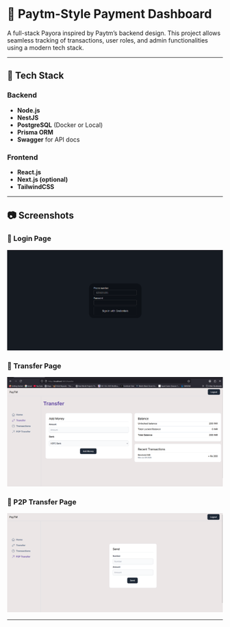 # 💸 Paytm-Style Payment Dashboard

A full-stack Payora inspired by Paytm’s backend design. This project allows seamless tracking of transactions, user roles, and admin functionalities using a modern tech stack.

---

## 🚀 Tech Stack

### Backend
- **Node.js**
- **NestJS**
- **PostgreSQL** (Docker or Local)
- **Prisma ORM**
- **Swagger** for API docs

### Frontend
- **React.js**
- **Next.js (optional)**
- **TailwindCSS**

---

## 📷 Screenshots

### 🔐 Login Page

![Login Page](./screenshots/login.png)

### 💸 Transfer Page

![Transfer Page](./screenshots/transfer.png)

### 🔄 P2P Transfer Page

![P2P Transfer Page](./screenshots/p2p-transfer.png)


---


